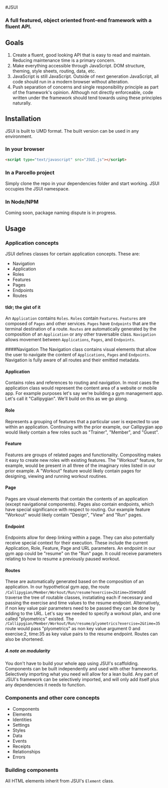 #JSUI
### A full featured, object oriented front-end framework with a fluent API.

## Goals
1. Create a fluent, good looking API that is easy to read and maintain. Reducing maintenance time is a primary concern. 
2. Make everything accessible through JavaScript. DOM structure, theming, style sheets, routing, data, etc. 
3. JavaScript is still JavaScript. Outside of next generation JavaScript, all code should run in a modern browser without alteration.
4. Push separation of concerns and single responsibility principle as part of the framework's opinion. Although not directly enforceable, code written under the framework should tend towards using these principles naturally. 

## Installation
JSUI is built to UMD format. The built version can be used in any environment.
### In your browser
```html
<script type="text/javascript" src="JSUI.js"></script>
```
### In a Parcello project
Simply clone the repo in your dependencies folder and start working. JSUI occupies the JSUI namespace.

### In Node/NPM
Coming soon, package naming dispute is in progress.


## Usage

### Application concepts
JSUI defines classes for certain application concepts. These are:
* Navigation
* Application
* Roles
* Features
* Pages
* Endpoints
* Routes
#### tldr; the gist of it
An ```Application``` contains ```Roles```. ```Roles``` contain ```Features```.  ```Features``` are composed of ```Pages``` and other services. ```Pages``` have ```Endpoints``` that are the terminal destination of a route. ```Routes``` are automatically generated by the composition of an ```Application``` or any other traversable class. ```Navigation``` allows movement between ```Applications```, ```Pages```, and ```Endpoints```. 

####Navigation
The Navigation class contains visual elements that allow the user to navigate the content of ```Applications```, ```Pages``` and ```Endpoints```. Navigation is fully aware of all routes and their emitted  metadata. 

#### Application
Contains roles and references to routing and navigation. In most cases the application class would represent the content area of a website or mobile app.  For example purposes let's say we're building a gym management app. Let's call it "Callipygian". We'll build on this as we go along.

#### Role
Represents a grouping of features that a particular user is expected to use within an application. Continuing with the prior example, our Callipygian app would likely contain a few roles such as  "Trainer", "Member", and "Guest".

#### Feature
Features are groups of related pages and functionality.  Compositing makes it easy to create new roles with existing features. The "Workout" feature, for example, would be present in all three of the imaginary roles listed in our prior example. A "Workout" feature would likely contain pages for designing, viewing and running workout routines.

#### Page
Pages are visual elements that contain the contents of an application (except navigational components). Pages also contain endpoints, which have special significance with respect to routing. Our example feature "Workout" would likely contain "Design", "View" and "Run" pages. 

#### Endpoint
Endpoints allow for deep linking within a page. They can also potentially receive special context for their execution. These include the current Application, Role, Feature, Page and URL parameters. An endpoint in our gym app could be "resume" on the "Run" page. It could receive parameters relating to how to resume a previously paused workout.

#### Routes
These are automatically generated based on the composition of an application. In our hypothetical gym app, the route ```/Callipygian/Member/Workout/Run/resume?exercise=2&time=35```would traverse the tree of routable classes, instatiating each if necessary and passing the exercise and time values to the resume endpoint. Alternatively, if non key value pair parameters need to be passed they can be done by adding to the URL. Let's say we needed to specify a workout plan, and one called "plyometrics" existed. The ```/Callipygian/Member/Workout/Run/resume/plyometrics?exercise=2&time=35``` route would pass "plyometrics" as non key value argument 0 and exercise:2, time:35 as key value pairs to the resume endpoint. Routes can also be shortened.

##### A note on modularity
You don't have to build your whole app using JSUI's scaffolding. Components can be built independently and used with other frameworks. Selectively importing what you need will allow for a lean build. Any part of JSUI's framework can be selectively imported, and will only add itself plus any dependencies it needs to function.

### Components and other core concepts
* Components
* Elements
* Identities
* Settings
* Styles
* Data
* Events
* Receipts
* Relationships
* Errors

### Building components
All HTML elements inherit from JSUI's ```Element``` class.